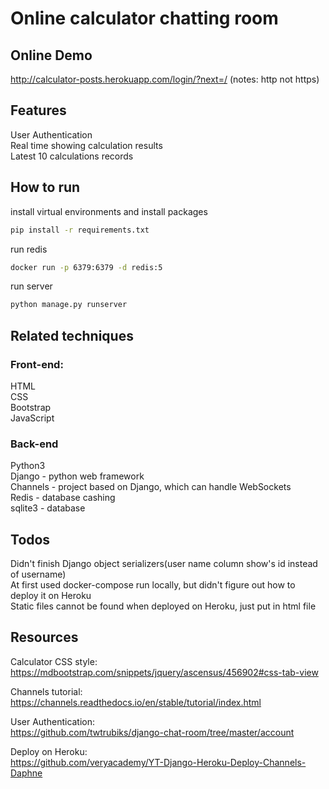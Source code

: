 # Online calculator chatting room

## Online Demo
http://calculator-posts.herokuapp.com/login/?next=/
(notes: http not https)

## Features
User Authentication \
Real time showing calculation results \
Latest 10 calculations records

## How to run
install virtual environments and install packages
```bash
pip install -r requirements.txt
```

run redis
```bash
docker run -p 6379:6379 -d redis:5
```

run server
```bash
python manage.py runserver

```

## Related techniques 
### Front-end:
HTML \
CSS \
Bootstrap \
JavaScript

### Back-end
Python3 \
Django - python web framework \
Channels - project based on Django, which can handle WebSockets \
Redis - database cashing \
sqlite3 - database

## Todos
Didn't finish Django object serializers(user name column show's id instead of username)\
At first used docker-compose run locally, but didn't figure out how to deploy it on Heroku\
Static files cannot be found when deployed on Heroku, just put in html file

## Resources
Calculator CSS style:
https://mdbootstrap.com/snippets/jquery/ascensus/456902#css-tab-view

Channels tutorial:
https://channels.readthedocs.io/en/stable/tutorial/index.html

User Authentication: \
https://github.com/twtrubiks/django-chat-room/tree/master/account

Deploy on Heroku: \
https://github.com/veryacademy/YT-Django-Heroku-Deploy-Channels-Daphne





 
